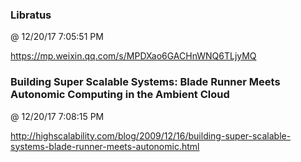 ﻿

### Libratus
@ 12/20/17 7:05:51 PM

https://mp.weixin.qq.com/s/MPDXao6GACHnWNQ6TLjyMQ



### Building Super Scalable Systems: Blade Runner Meets Autonomic Computing in the Ambient Cloud
@ 12/20/17 7:08:15 PM

http://highscalability.com/blog/2009/12/16/building-super-scalable-systems-blade-runner-meets-autonomic.html
